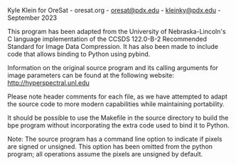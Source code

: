 Kyle Klein for OreSat -
oresat.org - oresat@pdx.edu -
kleinky@pdx.edu - September 2023


This program has been adapted from the University of Nebraska-Lincoln's 
    C language implementation of the CCSDS 122.0-B-2 Recommended Standard for 
    Image Data Compression. It has also been made to include code that allows 
    binding to Python using pybind.

Information on the original source program and its calling arguments for image 
    parameters can be found at the following website:
http://hyperspectral.unl.edu

Please note header comments for each file, as we have attempted to adapt the 
    source code to more modern capabilities while maintaining portability.

It should be possible to use the Makefile in the source directory to build the 
    bpe program without incorporating the extra code used to bind it to Python.

Note: The source program has a command line option to indicate if pixels are
    signed or unsigned. This option has been omitted from the python
    program; all operations assume the pixels are unsigned by default.
